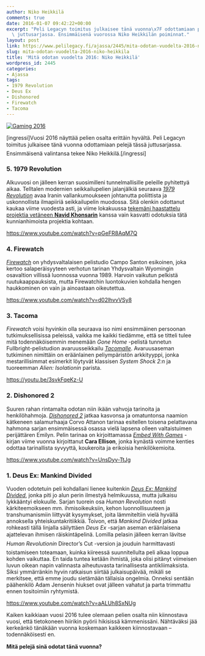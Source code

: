 ```yaml
---
author: Niko Heikkilä
comments: true
date: 2016-01-07 09:42:22+00:00
excerpt: "Peli Legacyn toimitus julkaisee tänä vuonna\x7F odottamiaan pelejä tässä\
  \ juttusarjassa. Ensimmäisenä vuorossa Niko Heikkilän poiminnat."
layout: post
link: https://www.pelilegacy.fi/ajassa/2445/mita-odotan-vuodelta-2016-niko-heikkila
slug: mita-odotan-vuodelta-2016-niko-heikkila
title: 'Mitä odotan vuodelta 2016: Niko Heikkilä'
wordpress_id: 2445
categories:
- Ajassa
tags:
- 1979 Revolution
- Deus Ex
- Dishonored
- Firewatch
- Tacoma
---
```


[![Gaming 2016](https://www.pelilegacy.fi/wp-content/uploads/2016/01/gaming_2016.jpg)](https://www.pelilegacy.fi/wp-content/uploads/2016/01/gaming_2016.jpg)

[ingressi]Vuosi 2016 näyttää pelien osalta erittäin hyvältä. Peli Legacyn toimitus julkaisee tänä vuonna odottamiaan pelejä tässä juttusarjassa. Ensimmäisenä valintansa tekee Niko Heikkilä.[/ingressi]



### 5. 1979 Revolution



Alkuvuosi on jälleen kerran suosimilleni tunnelmallisille peleille pyhitettyä aikaa. Telltalen modernien seikkailupelien jalanjälkiä seuraava _[1979 Revolution](http://www.1979revolutiongame.com/)_ avaa Iranin vallankumoukseen johtanutta poliittista ja uskonnollista ilmapiiriä seikkailupelin muodossa. Sitä olenkin odottanut kaukaa viime vuodesta asti, ja viime lokakuussa [tekemäni haastattelu projektia vetäneen **Navid Khonsarin**](https://www.pelilegacy.fi/hitaat/2301/haastattelu-1979-revolution-ink-stories) kanssa vain kasvatti odotuksia tätä kunnianhimoista projektia kohtaan.

https://www.youtube.com/watch?v=pGeFR8AqM7Q



### 





### 4. Firewatch



_[Firewatch](http://www.firewatchgame.com/)_ on yhdysvaltalaisen pelistudio Campo Santon esikoinen, joka kertoo salaperäisyyteen verhotun tarinan Yhdysvaltain Wyomingin osavaltion villissä luonnossa vuonna 1989. Harvoin vaikutun pelkistä ruutukaappauksista, mutta Firewatchin luontokuvien kohdalla hengen haukkominen on vain ja ainoastaan oikeutettua.

https://www.youtube.com/watch?v=d02lhvvVSy8



### 





### 3. Tacoma



_Firewatch_ voisi hyvinkin olla seuraava iso nimi ensimmäinen persoonan tutkimuksellisissa peleissä, vaikka me kaikki tiedämme, että se titteli tulee mitä todennäköisemmin menemään _Gone Home_ -pelistä tunnetun Fullbright-pelistudion avaruusseikkailu _[Tacomalle](https://tacoma-game.com/)_. Avaruusaseman tutkiminen nimittäin on eräänlainen peliympäristön arkkityyppi, jonka mestarillisimmat esimerkit löytyvät klassisen _System Shock 2:n_ ja tuoreemman _Alien: Isolationin_ parista.

https://youtu.be/3svkFqeKz-U



### 





### 2. Dishonored 2



Suuren rahan rintamalta odotan niin ikään vahvoja tarinoita ja henkilöhahmoja. _[Dishonored 2](https://www.dishonored.com/)_ jatkaa kasvonsa ja omatuntonsa naamion kätkeneen salamurhaaja Corvo Attanon tarinaa esitellen toisena pelattavana hahmona sarjan ensimmäisessä osassa vielä lapsena olleen valtaistuimen perijättären Emilyn. Pelin tarinaa on kirjoittamassa _[Embed With Games](https://www.pelilegacy.fi/arvostelut/2388/embed-with-games)_ -kirjan viime vuonna kirjoittanut **Cara Ellison**, jonka kynästä voimme kenties odottaa tarinallista syvyyttä, koukeroita ja erikoisia henkilökemioita.

https://www.youtube.com/watch?v=UnsDyv-TtJg



### 





### 1. Deus Ex: Mankind Divided



Vuoden odotetuin peli kohdallani lienee kuitenkin _[Deus Ex: Mankind Divided](https://www.deusex.com/)_, jonka piti jo alun perin ilmestyä helmikuussa, mutta julkaisu lykkääntyi elokuulle. Sarjan tuorein osa _Human Revolution_ nosti kärkiteemoikseen mm. ihmisoikeuksiin, kehon luonnollisuuteen ja transhumanismiin liittyvät kysymykset, joita lämmiteltiin vielä hyvällä annoksella yhteiskuntakritiikkiä. Toivon, että _Mankind Divided_ jatkaa rohkeasti tällä linjalla säilyttäen _Deus Ex_ -sarjan aseman eräänlaisena ajattelevan ihmisen räiskintäpelinä. Lomilla pelasin jälleen kerran lävitse _Human Revolutionin_ Director’s Cut -version ja jouduin harmittavasti toistamiseen toteamaan, kuinka kiireessä suunnitellulta peli alkaa loppua kohden vaikuttaa. En taida tuntea ketään ihmistä, joka olisi pitänyt viimeisen luvun oikean napin valinnasta aiheutuvasta tarinallisesta antikliimaksista. Siksi ymmärränkin hyvin ratkaisun siirtää julkaisupäivää, mikäli se merkitsee, että emme joudu sietämään tällaisia ongelmia. Onneksi sentään päähenkilö Adam Jensenin hiukset ovat jälleen vahatut ja parta trimmattu ennen tositoimiin ryhtymistä.

https://www.youtube.com/watch?v=aALUh8SxNUg



Kaiken kaikkiaan vuosi 2016 tulee olemaan pelien osalta niin kiinnostava vuosi, että tietokoneen hiirikin pyörii hikisissä kämmenissäni. Nähtäväksi jää kerkeänkö tänäkään vuonna koskemaan kaikkeen kiinnostavaan – todennäköisesti en.

**Mitä pelejä sinä odotat tänä vuonna?**

